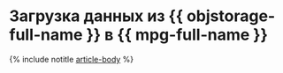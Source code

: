 # Загрузка данных из {{ objstorage-full-name }} в {{ mpg-full-name }}


{% include notitle [article-body](../../_tutorials/dataplatform/object-storage-to-postgresql.md) %}

